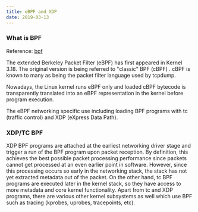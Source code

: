 ```yaml
---
title: eBPF and XDP
date: 2019-03-13
---
```


### What is BPF
Reference: [bpf](https://docs.cilium.io/en/v1.4/bpf/)

The extended Berkeley Packet Filter (eBPF) has first appeared in Kernel 3.18.
The original version is being referred to "classic" BPF (cBPF) . cBPF is
known to many as being the packet filter language used by tcpdump.

Nowadays, the Linux kernel runs eBPF only and loaded cBPF bytecode is
transparently translated into an eBPF representation in the kernel before
program execution.

The eBPF networking specific use including loading BPF programs with tc (traffic
control) and XDP (eXpress Data Path).

### XDP/TC BPF

XDP BPF programs are attached at the earliest networking driver stage and
trigger a run of the BPF program upon packet reception. By definition, this
achieves the best possible packet processing performance since packets cannot
get processed at an even earlier point in software. However, since this
processing occurs so early in the networking stack, the stack has not yet
extracted metadata out of the packet. On the other hand, tc BPF programs are
executed later in the kernel stack, so they have access to more metadata and
core kernel functionality. Apart from tc and XDP programs, there are various
other kernel subsystems as well which use BPF such as tracing (kprobes,
uprobes, tracepoints, etc).
